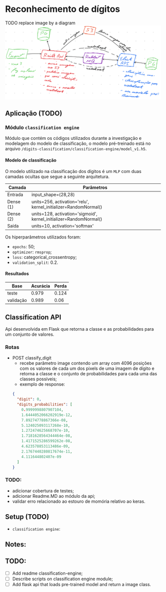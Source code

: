 # Reconhecimento de dígitos

TODO replace image by a diagram
![Arquitetura](./docs/arc.png)


## Aplicação (TODO)

### Módulo `classification engine`
Módulo que contém os códigos utilizados durante a investigação e modelagem do modelo de classificação, o modelo pré-treinado está no arquivo `/digits-classification/classification-engine/model_v1.h5`.

#### Modelo de classificação
O modelo utilizado na classificação dos dígitos é um `MLP` com duas camadas ocultas que segue a seguinte arquitetura.

| Camada    | Parâmetros                                                         |
|-----------|--------------------------------------------------------------------|
| Entrada   | input_shape=(28,28)                                                |
| Dense (1) | units=256, activation='relu', kernel_initializer=RandomNormal()    |
| Dense (2) | units=128, activation='sigmoid', kernel_initializer=RandomNormal() |
| Saída     | units=10, activation='softmax'

Os hiperparâmetros utilizados foram:
  - `epochs`: 50;
  - `optimizer`: `rmsprop`;
  - `loss`: categorical_crossentropy;
  - `validation_split`: 0.2.

#### Resultados

| Base      | Acurácia | Perda |
|-----------|----------|-------|
| teste     | 0.979    | 0.124 |
| validação | 0.989    | 0.06  |

## Classification API

Api desenvolvida em Flask que retorna a classe e as probabilidades para um conjunto de valores.

### Rotas

  - POST classify_digit
    - recebe parâmetro image contendo um array com 4096 posições com os valores de cada um dos pixels de uma imagem de dígito e retorna a classe e o conjunto de probabilidades para cada uma das classes possíveis;
    - exemplo de response:
    ```JSON
    {
      "digit": 0,
      "digits_probabilities": [
        0.9999998807907104,
        1.6444052066202919e-12,
        7.89274778867366e-08,
        5.124025093117268e-10,
        1.272474625668707e-10,
        1.7181628564344464e-08,
        1.4171525286599262e-08,
        4.623578853113486e-09,
        2.1767440280817674e-11,
        4.111644802407e-09
      ]
    }
    ```

### TODO:
  - adicionar cobertura de testes;
  - adicionar Readme.MD ao módulo da api;
  - validar erro relacionado ao estouro de momória relativo ao keras.

## Setup (TODO)
  - `classification engine`:

## Notes:

## TODO:
  - [ ] Add readme classification-engine;
  - [ ] Describe scripts on classification engine module;
  - [ ] Add flask api that loads pre-trained model and return a image class.
